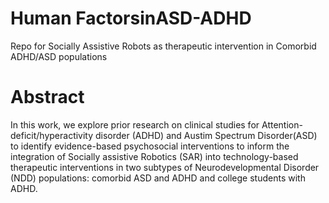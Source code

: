 # Human FactorsinASD-ADHD
Repo for Socially Assistive Robots as therapeutic intervention in Comorbid ADHD/ASD populations

# Abstract
In this work, we explore prior research on clinical studies for Attention-deficit/hyperactivity disorder (ADHD) and Austim Spectrum Disorder(ASD) to identify evidence-based psychosocial interventions to inform the integration of Socially assistive Robotics (SAR) into technology-based therapeutic interventions in two subtypes of Neurodevelopmental Disorder (NDD) populations: comorbid ASD and ADHD and college students with ADHD.
